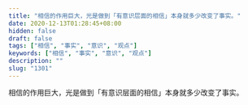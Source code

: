 ```yaml
---
title: "相信的作用巨大，光是做到「有意识层面的相信」本身就多少改变了事实。"
date: 2020-12-13T01:28:45+08:00
hidden: false
draft: false
tags: ["相信", "事实", "意识", "观点"]
keywords: ["相信", "事实", "意识", "观点"]
description: ""
slug: "1301"
---
```


相信的作用巨大，光是做到「有意识层面的相信」本身就多少改变了事实。